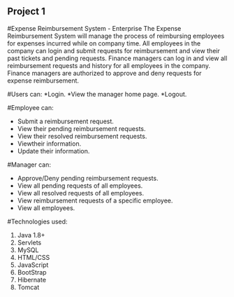 ## Project 1
#Expense Reimbursement System - Enterprise
The Expense Reimbursement System will manage the process of reimbursing employees for expenses incurred while on company time. 
All employees in the company can login and submit requests for reimbursement and view their past tickets and pending requests. 
Finance managers can log in and view all reimbursement requests and history for all employees in the company. 
Finance managers are authorized to approve and deny requests for expense reimbursement.

#Users can:
*Login.
*View the manager home page.
*Logout.

#Employee can:
- Submit a reimbursement request.  
- View their pending reimbursement requests.
- View their resolved reimbursement requests.
- Viewtheir information.
- Update their information.

#Manager can:
- Approve/Deny pending reimbursement requests.
- View all pending requests of all employees.
- View all resolved requests of all employees.
- View reimbursement requests of a specific employee.
- View all employees.

#Technologies used:
1. Java 1.8+
2. Servlets
3. MySQL
4. HTML/CSS
5. JavaScript
6. BootStrap
7. Hibernate
8. Tomcat


